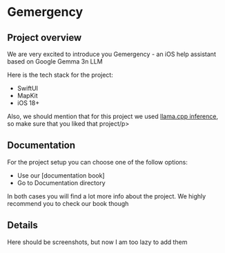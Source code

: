 # Gemergency

## Project overview

<p>We are very excited to introduce you Gemergency - an iOS help assistant based on Google Gemma 3n LLM</p>
<p>Here is the tech stack for the project:</p>
<ul>
    <li>SwiftUI</li>
    <li>MapKit</li>
    <li>iOS 18+</li>
</ul>

<p>Also, we should mention that for this project we used <a href="https://github.com/ggml-org/llama.cpp">llama.cpp inference</a>, so make sure that you liked that project/p>

## Documentation

<p>For the project setup you can choose one of the follow options:</p>
<ul>
    <li>Use our [documentation book]</li>
    <li>Go to Documentation directory</li>
</ul>

<p>In both cases you will find a lot more info about the project. We highly recommend you to check our book though</p>

## Details

<p>Here should be screenshots, but now I am too lazy to add them</p>
